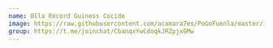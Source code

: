 ```yaml
---
name: Olla Récord Guiness Cocido
image: https://raw.githubusercontent.com/acamara7es/PoGoFuenla/master/images/gyms/olla.jpg
group: https://t.me/joinchat/CbanqxYwCdoqkJRZpjxGMw
---
```

